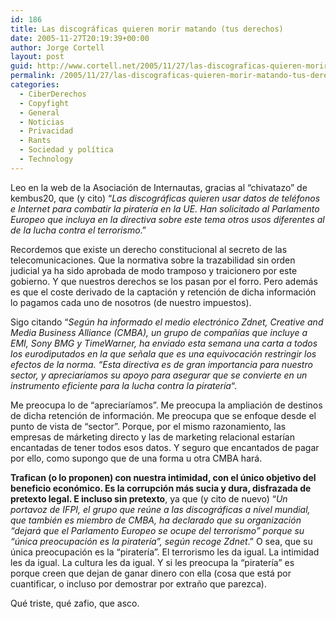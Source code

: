 ```yaml
---
id: 186
title: Las discográficas quieren morir matando (tus derechos)
date: 2005-11-27T20:19:39+00:00
author: Jorge Cortell
layout: post
guid: http://www.cortell.net/2005/11/27/las-discograficas-quieren-morir-matando-tus-derechos/
permalink: /2005/11/27/las-discograficas-quieren-morir-matando-tus-derechos/
categories:
  - CiberDerechos
  - Copyfight
  - General
  - Noticias
  - Privacidad
  - Rants
  - Sociedad y polí­tica
  - Technology
---
```

Leo en la web de la Asociación de Internautas, gracias al &#8220;chivatazo&#8221; de kembus20, que (y cito) &#8220;_Las discográficas quieren usar datos de teléfonos e Internet para combatir la piraterí­a en la UE. Han solicitado al Parlamento Europeo que incluya en la directiva sobre este tema otros usos diferentes al de la lucha contra el terrorismo_.&#8221;

Recordemos que existe un derecho constitucional al secreto de las telecomunicaciones. Que la normativa sobre la trazabilidad sin orden judicial ya ha sido aprobada de modo tramposo y traicionero por este gobierno. Y que nuestros derechos se los pasan por el forro. Pero además es que el coste derivado de la captación y retención de dicha información lo pagamos cada uno de nosotros (de nuestro impuestos).

Sigo citando &#8220;_Según ha informado el medio electrónico Zdnet, Creative and Media Business Alliance (CMBA), un grupo de compañí­as que incluye a EMI, Sony BMG y TimeWarner, ha enviado esta semana una carta a todos los eurodiputados en la que señala que es una equivocación restringir los efectos de la norma. &#8220;Esta directiva es de gran importancia para nuestro sector, y apreciarí­amos su apoyo para asegurar que se convierte en un instrumento eficiente para la lucha contra la piraterí­a_&#8220;.

Me preocupa lo de &#8220;apreciarí­amos&#8221;. Me preocupa la ampliación de destinos de dicha retención de información. Me preocupa que se enfoque desde el punto de vista de &#8220;sector&#8221;. Porque, por el mismo razonamiento, las empresas de márketing directo y las de marketing relacional estarí­an encantadas de tener todos esos datos. Y seguro que encantados de pagar por ello, como supongo que de una forma u otra CMBA hará.

**Trafican (o lo proponen) con nuestra intimidad, con el único objetivo del beneficio económico. Es la corrupción más sucia y dura, disfrazada de pretexto legal. E incluso sin pretexto**, ya que (y cito de nuevo) &#8220;_Un portavoz de IFPI, el grupo que reúne a las discográficas a nivel mundial, que también es miembro de CMBA, ha declarado que su organización &#8220;dejará que el Parlamento Europeo se ocupe del terrorismo&#8221; porque su &#8220;única preocupación es la piraterí­a&#8221;, según recoge Zdnet_.&#8221; O sea, que su única preocupación es la &#8220;piraterí­a&#8221;. El terrorismo les da igual. La intimidad les da igual. La cultura les da igual. Y si les preocupa la &#8220;piraterí­a&#8221; es porque creen que dejan de ganar dinero con ella (cosa que está por cuantificar, o incluso por demostrar por extraño que parezca).

Qué triste, qué zafio, que asco.
